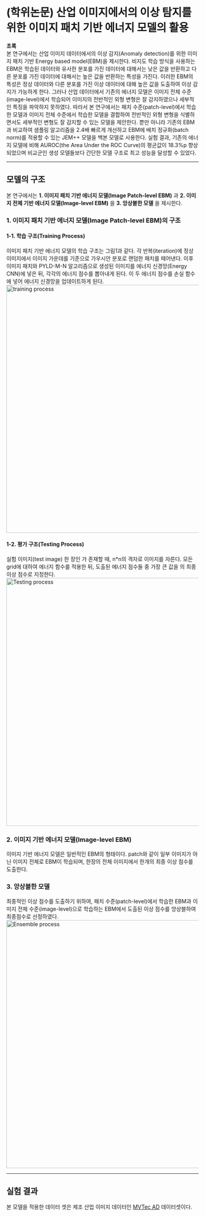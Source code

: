 # (학위논문) 산업 이미지에서의 이상 탐지를 위한 이미지 패치 기반 에너지 모델의 활용

**초록**  
 본 연구에서는 산업 이미지 데이터에서의 이상 감지(Anomaly detection)를 위한 이미지 패치 기반 Energy based model(EBM)을 제시한다. 비지도 학습 방식을 사용하는 EBM은 학습된 데이터와 유사한 분포를 가진 데이터에 대해서는 낮은 값을 반환하고 다른 분포를 가진 데이터에 대해서는 높은 값을 반환하는 특성을 가진다. 이러한 EBM의 특성은 정상 데이터와 다른 분포를 가진 이상 데이터에 대해 높은 값을 도출하여 이상 감지가 가능하게 한다. 그러나 산업 데이터에서 기존의 에너지 모델은 이미지 전체 수준(image-level)에서 학습되어 이미지의 전반적인 외형 변형은 잘 감지하였으나 세부적인 특징을 파악하지 못하였다. 따라서 본 연구에서는 패치 수준(patch-level)에서 학습한 모델과 이미지 전체 수준에서 학습한 모델을 결합하여 전반적인 외형 변형을 식별하면서도 세부적인 변형도 잘 감지할 수 있는 모델을 제안한다. 뿐만 아니라 기존의 EBM과 비교하여 샘플링 알고리즘을 2.4배 빠르게 개선하고 EBM에 배치 정규화(batch norm)를 적용할 수 있는 JEM++ 모델을 백본 모델로 사용한다. 실험 결과, 기존의 에너지 모델에 비해 AUROC(the Area Under the ROC Curve)의 평균값이 18.3%p 향상되었으며 비교군인 생성 모델들보다 간단한 모델 구조로 최고 성능을 달성할 수 있었다.
***
## 모델의 구조

본 연구에서는 **1. 이미지 패치 기반 에너지 모델(Image Patch-level EBM)** 과 **2. 이미지 전체 기반 에너지 모델(Image-level EBM)** 을 **3. 앙상블한 모델** 을 제시한다.

### 1. 이미지 패치 기반 에너지 모델(Image Patch-level EBM)의 구조

#### 1-1. 학습 구조(Training Process)  
이미지 패치 기반 에너지 모델의 학습 구조는 그림1과 같다. 각 반복(iteration)에 정상 이미지에서 이미지 가운데를 기준으로 가우시안 분포로 랜덤한 패치를 떼어낸다. 이후 이미지 패치와 PYLD-M-N 알고리즘으로 생성된 이미지를 에너지 신경망(Energy CNN)에 넣은 뒤, 각각의 에너지 점수를 뽑아내게 된다. 이 두 에너지 점수를 손실 함수에 넣어 에너지 신경망을 업데이트하게 된다.
<img width="650" alt="training process" src="https://github.com/rldhks0543/Patch-based_EBM/assets/114603826/63009be0-cfec-4c53-af53-20823f710391">

#### 1-2. 평가 구조(Testing Process)<br/>
실험 이미지(test image) 한 장인 가 존재할 때, n*n의 격자로 이미지를 자른다. 모든 grid에 대하여 에너지 함수를 적용한 뒤, 도출된 에너지 점수들 중 가장 큰 값을 의 최종 이상 점수로 지정한다.
<img width="650" alt="Testing process" src="https://github.com/rldhks0543/Patch-based_EBM/assets/114603826/8a4b2b04-eaf7-4a67-a844-0f202f98a671">

### 2. 이미지 기반 에너지 모델(Image-level EBM)

이미지 기반 에너지 모델은 일반적인 EBM의 형태이다. patch와 같이 일부 이미지가 아닌 이미지 전체로 EBM이 학습되며, 한장의 전체 이미지에서 한개의 최종 이상 점수를 도출한다.

### 3. 앙상블한 모델

최종적인 이상 점수를 도출하기 위하여, 패치 수준(patch-level)에서 학습한 EBM과 이미지 전체 수준(image-level)으로 학습하는 EBM에서 도출된 이상 점수를 앙상블하여 최종점수로 선정하였다.
<img width="650" alt="Ensemble process" src="https://github.com/rldhks0543/Patch-based_EBM/assets/114603826/cedd5aa3-e841-43a1-b014-f4f16526e41f">
***
## 실험 결과
본 모델을 적용한 데이터 셋은 제조 산업 이미지 데이터인 [MVTec AD](https://www.mvtec.com/company/research/datasets/mvtec-ad) 데이터셋이다.
